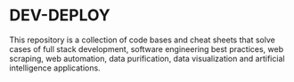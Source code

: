 # DEV-DEPLOY
This repository is a collection of code bases and cheat sheets that solve cases of full stack development, software engineering best practices, web scraping, web automation, data purification, data visualization and artificial intelligence applications. 
